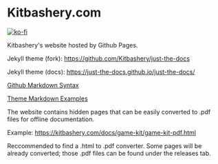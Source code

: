 # Kitbashery.com
[![ko-fi](https://ko-fi.com/img/githubbutton_sm.svg)](https://ko-fi.com/S6S8EKDY5)

Kitbashery's website hosted by Github Pages.


Jekyll theme (fork): 
https://github.com/Kitbashery/just-the-docs

Jekyll theme (docs):
https://just-the-docs.github.io/just-the-docs/

[Github Markdown Syntax](https://docs.github.com/en/github/writing-on-github/getting-started-with-writing-and-formatting-on-github/basic-writing-and-formatting-syntax)

[Theme Markdown Examples](https://github.com/Kitbashery/just-the-docs/blob/main/docs/index-test.md)



The website contains hidden pages that can be easily converted to .pdf files for offline documentation.

Example:
https://kitbashery.com/docs/game-kit/game-kit-pdf.html

Reccommended to find a .html to .pdf converter. Some pages will be already converted; those .pdf files can be found under the releases tab.
